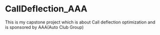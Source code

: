 # CallDeflection_AAA
This is my capstone project which is about Call deflection optimization and is sponsored by AAA(Auto Club Group)
